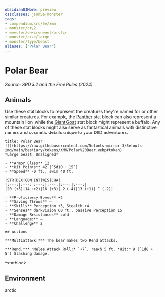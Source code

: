 ```yaml
---
obsidianUIMode: preview
cssclasses: json5e-monster
tags:
- compendium/src/5e/xmm
- monster/cr/2
- monster/environment/arctic
- monster/size/large
- monster/type/beast
aliases: ["Polar Bear"]
---
```

# Polar Bear
*Source: SRD 5.2 and the Free Rules (2024)*  

## Animals

Use these stat blocks to represent the creatures they're named for or other similar creatures. For example, the [Panther](panther-xmm.md) stat block can also represent a mountain lion, while the [Giant Goat](giant-goat-xmm.md) stat block might represent a buffalo. Any of these stat blocks might also serve as fantastical animals with distinctive names and cosmetic details unique to your D&D adventures.

```ad-statblock
title: Polar Bear
![](https://raw.githubusercontent.com/5etools-mirror-3/5etools-img/main/bestiary/tokens/XMM/Polar%20Bear.webp#token)
*Large beast, Unaligned*

- **Armor Class** 12
- **Hit Points** 42 (`5d10 + 15`)
- **Speed** 40 ft., swim 40 ft.

|STR|DEX|CON|INT|WIS|CHA|
|:---:|:---:|:---:|:---:|:---:|:---:|
|20 (+5)|14 (+2)|16 (+3)| 2 (-4)|13 (+1)| 7 (-2)|

- **Proficiency Bonus** +2
- **Saving Throws** ⏤
- **Skills** Perception +5, Stealth +4
- **Senses** darkvision 60 ft., passive Perception 15
- **Damage Resistances** cold
- **Languages** —
- **Challenge** 2

## Actions

***Multiattack.*** The bear makes two Rend attacks.

***Rend.*** *Melee Attack Roll:* `+7`, reach 5 ft. *Hit:* 9 (`1d8 + 5`) Slashing damage.
```
^statblock

## Environment

arctic